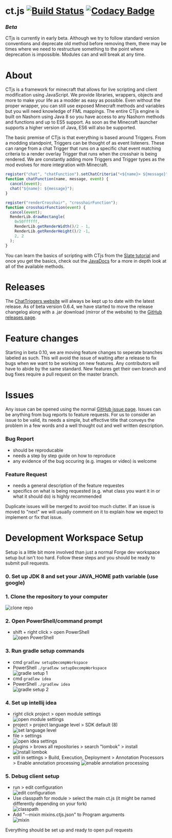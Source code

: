 # ct.js [![Build Status](https://travis-ci.org/ChatTriggers/ct.js.svg?branch=master)](https://travis-ci.org/ChatTriggers/ct.js) [![Codacy Badge](https://api.codacy.com/project/badge/Grade/f3bccfe6845d4f6b8733c3948314ea95)](https://www.codacy.com/app/FalseHonesty/ct.js?utm_source=github.com&amp;utm_medium=referral&amp;utm_content=ChatTriggers/ct.js&amp;utm_campaign=Badge_Grade)
### *Beta*
CTjs is currently in early beta. Although we try to follow standard version conventions and deprecate old method before removing them, there may be times where we need to restructure something to the point where deprecation is impossible. Modules can and will break at any  time.

# About
CTjs is a framework for minecraft that allows for live scripting and client modification using JavaScript. We provide libraries, wrappers, objects and more to make your life as a modder as easy as possible. Even without the proper wrapper, you can still use exposed Minecraft methods and variables but you will need knowledge of FML mappings. The entire CTjs engine is built on Nashorn using Java 8 so you have access to any Nashorn methods and functions and up to ES5 support. As soon as the Minecraft launcher supports a higher version of Java, ES6 will also be supported.

The basic premise of CTjs is that everything is based around Triggers. From a modding standpoint, Triggers can be thought of as event listeners. These can range from a chat Trigger that runs on a specific chat event matching criteria to a render overlay Trigger that runs when the crosshair is being rendered. We are constantly adding more Triggers and Trigger types as the mod evolves for more integration with Minecraft.
```JavaScript
register("chat", "chatFunction").setChatCriteria("<${name}> ${message}");
function chatFunction(name, message, event) {
  cancel(event);
  chat("${name}: ${message}");
}

register("renderCrosshair", "crosshairFunction");
function crosshairFunction(event) {
  cancel(event);
  RenderLib.drawRectangle(
    0x50ffffff,
    RenderLib.getRenderWidth()/2 - 1,
    RenderLib.getRenderHeight()/2 -1,
    2, 2
  );
}
```

You can learn the basics of scripting with CTjs from the [Slate tutorial](https://www.chattriggers.com/slate/) and once you get the basics, check out the [JavaDocs](https://www.chattriggers.com/javadocs/) for a more in depth look at all of the available methods. 

# Releases
The [ChatTriggers website](https://www.chattriggers.com/) will always be kept up to date with the latest release. As of beta version 0.6.4, we have started to move the release changelog along with a .jar download (mirror of the website) to the [GitHub releases page](https://github.com/ChatTriggers/ct.js/releases).

# Feature changes
Starting in beta 0.10, we are moving feature changes to seperate branches labeled as such. This will avoid the issue of waiting after a release to fix bugs when we want to be working on new features. Any contributors will have to abide by the same standard. New features get their own branch and bug fixes require a pull request on the master branch.

# Issues
Any issue can be opened using the normal [GitHub issue page](https://github.com/ChatTriggers/ct.js/issues). Issues can be anything from bug reports to feature requests. For us to consider an issue to be valid, its needs a simple, but effective title that conveys the problem in a few words and a well thought out and well written description.
### Bug Report
- should be reproducable 
- needs a step by step guide on how to reproduce
- any evidence of the bug occuring (e.g. images or video) is welcome
### Feature Request
- needs a general description of the feature requestes
- specifics on what is being requested (e.g. what class you want it in or what it should do) is highly recommended

Duplicate issues will be merged to avoid too much clutter. If an issue is moved to "next" we will usually comment on it to explain how we expect to implement or fix that issue.

# Development Workspace Setup
Setup is a little bit more involved than just a normal Forge dev workspace setup but isn't too hard. Follow these steps and you should be ready to submit pull requests.

### 0. Set up JDK 8 and set your JAVA_HOME path variable (use google)
### 1. Clone the repository to your computer<br>
![clone repo](http://i66.tinypic.com/9jdlp5.png)
### 2. Open PowerShell/command prompt
  - shift + right click > open PowerShell<br>
![open PowerShell](http://i65.tinypic.com/mszjnk.png)
### 3. Run gradle setup commands
  - cmd         `gradlew setupDecompWorkspace`
  - PowerShell  `./gradlew setupDecompWorkspace`<br>
![gradle setup 1](http://i66.tinypic.com/dsk5f.png)
  - cmd         `gradlew idea`
  - PowerShell  `./gradlew idea`<br>
![gradle setup 2](http://i64.tinypic.com/2nqf8rp.png)
### 4. Set up intellij idea
  - right click project > open module settings<br>
![open module settings](http://i67.tinypic.com/3348306.png)
  - project > project language level > SDK default (8)<br>
![set language level](http://i66.tinypic.com/2rormrn.png)
  - file > settings<br>
![open idea settings](http://i65.tinypic.com/35bco0h.png)
  - plugins > brows all repositories > search "lombok" > install<br>
![install lombok](http://i67.tinypic.com/t8sv2p.png)
  - still in settings > Build, Execution, Deployment > Annotation Processors > Enable annotation processing
![enable annotation processing](http://i66.tinypic.com/676slz.png)
### 5. Debug client setup
  - run > edit configuration<br>
![edit configuration](http://i65.tinypic.com/t6yq7b.png)
  - Use classpath for module > select the main ct.js (it might be named differently depending on your fork)<br>
![classpath](http://i67.tinypic.com/15z34fd.png)
  - Add "--mixin mixins.ctjs.json" to Program arguments<br>
![mixin](https://i.imgur.com/CLpJvmA.png)

Everything should be set up and ready to open pull requests
